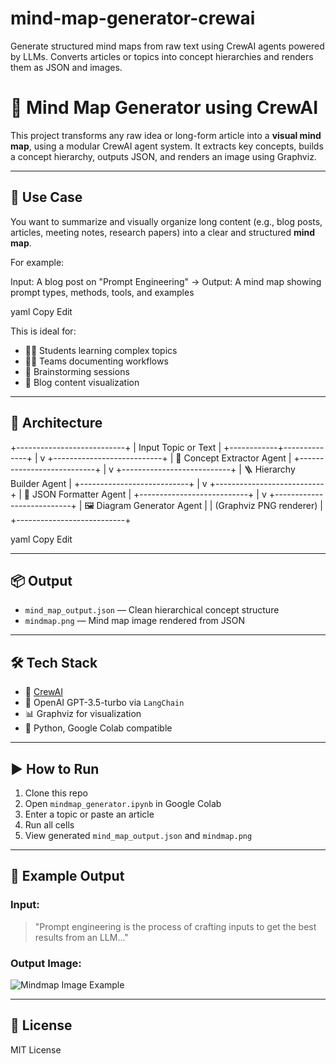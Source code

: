 # mind-map-generator-crewai
Generate structured mind maps from raw text using CrewAI agents powered by LLMs. Converts articles or topics into concept hierarchies and renders them as JSON and images.

# 🧠 Mind Map Generator using CrewAI

This project transforms any raw idea or long-form article into a **visual mind map**, using a modular CrewAI agent system. It extracts key concepts, builds a concept hierarchy, outputs JSON, and renders an image using Graphviz.

---

## 🚀 Use Case

You want to summarize and visually organize long content (e.g., blog posts, articles, meeting notes, research papers) into a clear and structured **mind map**.

For example:

Input: A blog post on "Prompt Engineering"
→ Output: A mind map showing prompt types, methods, tools, and examples

yaml
Copy
Edit

This is ideal for:

- 👨‍🏫 Students learning complex topics  
- 🧑‍💼 Teams documenting workflows  
- 🧠 Brainstorming sessions  
- 🧾 Blog content visualization  

---

## 🧩 Architecture

+---------------------------+
| Input Topic or Text |
+------------+--------------+
|
v
+---------------------------+
| 🧠 Concept Extractor Agent |
+---------------------------+
|
v
+---------------------------+
| 🪜 Hierarchy Builder Agent |
+---------------------------+
|
v
+---------------------------+
| 🧾 JSON Formatter Agent |
+---------------------------+
|
v
+---------------------------+
| 🖼 Diagram Generator Agent |
| (Graphviz PNG renderer) |
+---------------------------+

yaml
Copy
Edit

---

## 📦 Output

- `mind_map_output.json` — Clean hierarchical concept structure  
- `mindmap.png` — Mind map image rendered from JSON

---

## 🛠 Tech Stack

- 🧠 [CrewAI](https://docs.crewai.com/)
- 🤖 OpenAI GPT-3.5-turbo via `LangChain`
- 📊 Graphviz for visualization
- 🐍 Python, Google Colab compatible

---

## ▶️ How to Run

1. Clone this repo
2. Open `mindmap_generator.ipynb` in Google Colab
3. Enter a topic or paste an article
4. Run all cells
5. View generated `mind_map_output.json` and `mindmap.png`

---

## 📌 Example Output

### Input:
> "Prompt engineering is the process of crafting inputs to get the best results from an LLM..."

### Output Image:

![Mindmap Image Example](mindmap.png)

---

## 📄 License

MIT License

